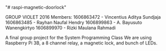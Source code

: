 "# raspi-magnetic-doorlock" 

GROUP VIOLET 2016
Members:
	1606863472 - Vincentius Aditya Sundjaja 
	1606863485 - Rayhan Naufal Hendry
	1606899863 - A. Bayusuto Wanengkirtyo 
	1606899970 - Rizki Maulana Rahmadi

A final group project for the System Programming Class
We are using Raspberry Pi 3B, a 8 channel relay, a magnetic lock, and bunch of LEDs.